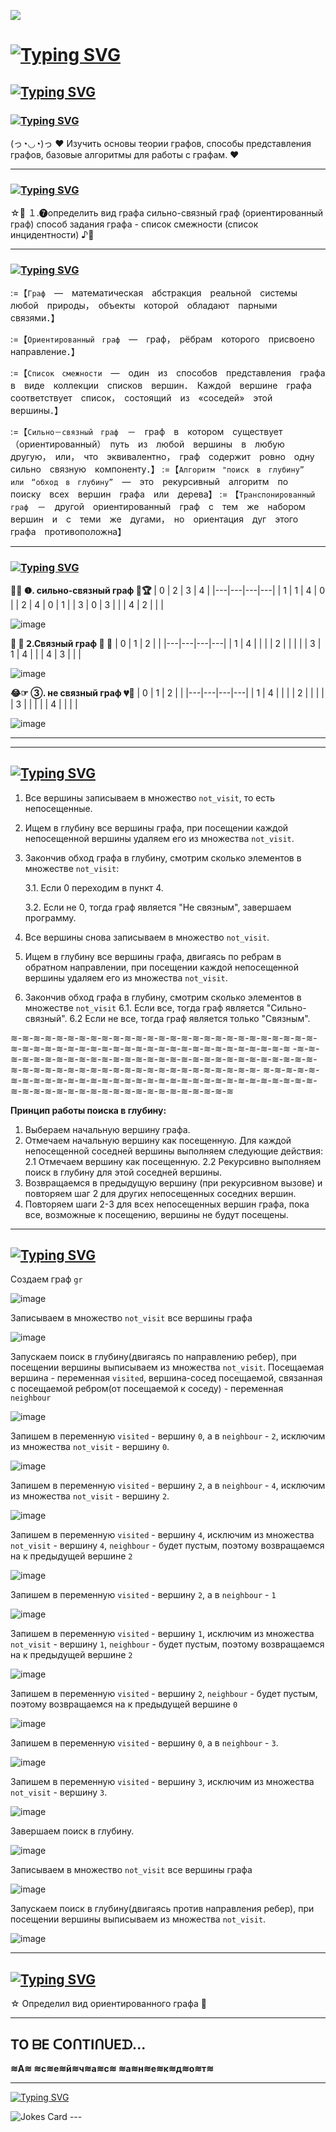 ![](https://komarev.com/ghpvc/?username=Kukrynitza)
# <a href="https://git.io/typing-svg"><img src="https://readme-typing-svg.herokuapp.com?font=Italic&weight=500&size=33&pause=1000&color=5B1182&random=false&width=435&lines=%D0%A0%D0%B0%D1%81%D1%87%D0%B5%D1%82%D0%BD%D0%B0%D1%8F+%D1%80%D0%B0%D0%B1%D0%BE%D1%82%D0%B0" alt="Typing SVG" /></a>

## <a href="https://git.io/typing-svg"><img src="https://readme-typing-svg.herokuapp.com?font=Italic&weight=500&size=29&pause=1000&color=7D1CA9&background=37143F16&random=false&width=435&lines=%D0%92%D0%B2%D0%B5%D0%B4%D0%B5%D0%BD%D0%B8%D0%B5" alt="Typing SVG" /></a>

### <a href="https://git.io/typing-svg"><img src="https://readme-typing-svg.herokuapp.com?font=Italic&weight=500&size=24&pause=1000&color=D740F7&random=false&width=435&lines=%D0%A6%D0%B5%D0%BB%D1%8C" alt="Typing SVG" /></a>
(っ◔◡◔)っ ♥ Изучить основы теории графов, способы представления графов, базовые алгоритмы для работы с графам. ♥

---
### <a href="https://git.io/typing-svg"><img src="https://readme-typing-svg.herokuapp.com?font=Italic&weight=500&size=24&pause=1000&color=D740F7&random=false&width=435&lines=%D0%97%D0%B0%D0%B4%D0%B0%D0%BD%D0%B8%D0%B5" alt="Typing SVG" /></a>
☆🎅 １.❼определить вид графа 
 сильно-связный граф (ориентированный граф)
способ задания графа - список смежности (список инцидентности) ♪🍩 

---
### <a href="https://git.io/typing-svg"><img src="https://readme-typing-svg.herokuapp.com?font=Italic&weight=500&size=24&pause=1000&color=D740F7&random=false&width=435&lines=%D0%9A%D0%BB%D1%8E%D1%87%D0%B5%D0%B2%D1%8B%D0%B5+%D0%BF%D0%BE%D0%BD%D1%8F%D1%82%D0%B8%D1%8F" alt="Typing SVG" /></a>
:=【`Граф`　—　математическая　абстракция　реальной　системы　любой　природы，　объекты　которой　обладают　парными　связями．】

:=【`﻿Ориентированный　граф`　—　граф，　рёбрам　которого　присвоено　направление．】

:=【﻿`Список　смежности`　—　один　из　способов　представления　графа　в　виде　коллекции　списков　вершин．　Каждой　вершине　графа　соответствует　список，　состоящий　из　«соседей»　этой　вершины．】

:=【﻿`Сильно－связный　граф`　－　граф　в　котором　существует　（ориентированный）　путь　из　любой　вершины　в　любую　другую，　или，　что　эквивалентно，　граф　содержит　ровно　одну　сильно　связную　компоненту．】
:=【`﻿Алгоритм　"поиск　в　глубину”　или　“обход　в　глубину”`　—　это　рекурсивный　алгоритм　по　поиску　всех　вершин　графа　или　дерева】
:= 【﻿`Транспонированный　граф`　－　другой　ориентированный　граф　с　тем　же　набором　вершин　и　с　теми　же　дугами，　но　ориентация　дуг　этого　графа　противоположна】

---
### <a href="https://git.io/typing-svg"><img src="https://readme-typing-svg.herokuapp.com?font=Italic&weight=500&size=24&pause=1000&color=D740F7&random=false&width=435&lines=%D0%9F%D1%80%D0%B8%D0%BC%D0%B5%D1%80%D1%8B+%D0%B3%D1%80%D0%B0%D1%84%D0%BE%D0%B2+" alt="Typing SVG" /></a>
**👊🐯  ❶. сильно-связный граф  🎁🏆**
| 0 | 2 | 3 | 4 |
|---|---|---|---|
| 1 | 1 | 4 | 0 |
| 2 | 4 | 0 | 1 |
| 3 | 0 | 3 |   |
| 4 | 2 |   |   |

![image](https://github.com/iis-32170x/RPIIS/assets/144555463/d99f8b45-a3da-44a6-9326-e820c37535b8)


**🐻  🎀  𝟤.Связный граф  🎀  🐻**
| 0 | 1 | 2 |   |
|---|---|---|---|
| 1 | 4 |   |   |
| 2 |   |   |   |
| 3 | 1 | 4 |   |
| 4 | 3 |   |   |

![image](https://github.com/iis-32170x/RPIIS/assets/144555463/6ebe2cb9-e847-42a0-998c-e59828c0da34)

**😂☞  ➂. не связный граф  💔🍫**
| 0 | 1 | 2 |   |
|---|---|---|---|
| 1 | 4 |   |   |
| 2 |   |   |   |
| 3 |   |   |   |
| 4 |   |   |   |

![image](https://github.com/iis-32170x/RPIIS/assets/144555463/bc43380f-6de3-4e0c-bbc9-77705dbbd1a7)

---
---

## [![Typing SVG](https://readme-typing-svg.herokuapp.com?font=Italic&size=30&pause=1000&color=650669&random=false&width=435&lines=+%D0%90%D0%BB%D0%B3%D0%BE%D1%80%D0%B8%D1%82%D0%BC)](https://git.io/typing-svg)
1. Все вершины записываем в множество `not_visit`, то есть непосещенные.
2. Ищем в глубину все вершины графа, при посещении каждой непосещенной вершины удаляем его из множества `not_visit`.
3. Закончив обход графа в глубину, смотрим сколько элементов в множестве `not_visit`:

   3.1. Если 0 переходим в пункт 4.

   3.2. Если не 0, тогда граф является "Не связным", завершаем программу.
5. Все вершины снова записываем в множество `not_visit`.
6. Ищем в глубину все вершины графа, двигаясь по ребрам в обратном направлении, при посещении каждой непосещенной вершины удаляем его из множества `not_visit`.
7. Закончив обход графа в глубину, смотрим сколько элементов в множестве `not_visit`
   6.1. Если все, тогда граф является "Сильно-связный".
   6.2 Если не все, тогда граф является только "Связным".  

≋-≋-≋-≋-≋-≋-≋-≋-≋-≋-≋-≋-≋-≋-≋-≋-≋-≋-≋-≋-≋-≋-≋-≋-≋-≋-≋-≋-≋-≋-≋-≋-≋-≋-≋-≋-≋-≋-≋-≋-≋-≋-≋-≋-≋-≋-≋-≋-≋-≋-≋-≋
-≋-≋-≋-≋-≋-≋-≋-≋-≋-≋-≋-≋-≋-≋-≋-≋-≋-≋-≋-≋-≋-≋-≋-≋-≋-≋-≋-≋-≋-≋-≋-≋-≋-≋-≋-≋-≋-≋-≋-≋-≋-≋-≋-≋-≋-≋-≋-≋-≋-≋-≋-
≋-≋-≋-≋-≋-≋-≋-≋-≋-≋-≋-≋-≋-≋-≋-≋-≋-≋-≋-≋-≋-≋-≋-≋-≋-≋-≋-≋-≋-≋-≋-≋-≋-≋-≋-≋-≋-≋-≋-≋-≋-≋-≋-≋-≋-≋-≋-≋-≋-≋-≋-≋

**Принцип работы поиска в глубину:**
1. Выбераем начальную вершину графа.
2. Отмечаем начальную вершину как посещенную.
   Для каждой непосещенной соседней вершины выполняем следующие действия:
   2.1 Отмечаем вершину как посещенную.
   2.2 Рекурсивно выполняем поиск в глубину для этой соседней вершины.
6. Возвращаемся в предыдущую вершину (при рекурсивном вызове) и повторяем шаг 2 для других непосещенных соседних вершин.
7. Повторяем шаги 2-3 для всех непосещенных вершин графа, пока все, возможные к посещению, вершины не будут посещены.

   
---
## [![Typing SVG](https://readme-typing-svg.herokuapp.com?font=Italic&size=15&pause=1000&color=C112CF&random=false&width=435&lines=%D0%93%D1%80%D0%B0%D1%84%D0%BE%D0%B4%D0%B8%D0%BD%D0%B0%D0%BC%D0%B8%D1%87%D0%B5%D1%81%D0%BA%D0%B0%D1%8F+%D0%B4%D0%B5%D0%BC%D0%BE%D0%BD%D1%81%D1%82%D1%80%D0%B0%D1%86%D0%B8%D1%8F+%D0%B0%D0%BB%D0%B3%D0%BE%D1%80%D0%B8%D1%82%D0%BC%D0%B0)](https://git.io/typing-svg)

Создаем граф `gr`

![image](https://github.com/iis-32170x/RPIIS/assets/144555463/5666c7ce-27b7-4ca8-bf37-09e7e8331b9c)

Записываем в множество `not_visit` все вершины графа

![image](https://github.com/iis-32170x/RPIIS/assets/144555463/4282daf0-c29a-448c-8ced-0e2ce6fb6e47)

Запускаем поиск в глубину(двигаясь по направлению ребер), при посещении вершины выписываем из множества `not_visit`. 
Посещаемая вершина - переменная `visited`, вершина-сосед посещаемой, связанная с посещаемой ребром(от посещаемой к соседу) - переменная `neighbour` 

![image](https://github.com/iis-32170x/RPIIS/assets/144555463/7cae7a1b-d66a-458c-8014-47ea81ea9095)

Запишем в переменную `visited` - вершину `0`, а в `neighbour` - `2`, исключим из множества `not_visit` - вершину `0`.

![image](https://github.com/iis-32170x/RPIIS/assets/144555463/3b76ffc9-2a33-43a5-82fe-c5362aae2452)

Запишем в переменную `visited` - вершину `2`, а в `neighbour` - `4`, исключим из множества `not_visit` - вершину `2`.

![image](https://github.com/iis-32170x/RPIIS/assets/144555463/68b2c9f5-46df-436c-928f-c669264aa635)

Запишем в переменную `visited` - вершину `4`, исключим из множества `not_visit` - вершину `4`,  `neighbour` - будет пустым, поэтому возвращаемся на к предыдущей вершине `2`

![image](https://github.com/iis-32170x/RPIIS/assets/144555463/117c4571-dd89-4d2f-a092-7f63e7fa30d6)

Запишем в переменную `visited` - вершину `2`, а в `neighbour` - `1`

![image](https://github.com/iis-32170x/RPIIS/assets/144555463/266f7c28-1f9c-47e9-ab8d-1f2bd0912131)

Запишем в переменную `visited` - вершину `1`, исключим из множества `not_visit` - вершину `1`,  `neighbour` - будет пустым, поэтому возвращаемся на к предыдущей вершине `2`

![image](https://github.com/iis-32170x/RPIIS/assets/144555463/148f3221-9521-4b74-a2c8-111316ff6b03)

Запишем в переменную `visited` - вершину `2`, `neighbour` - будет пустым, поэтому возвращаемся на к предыдущей вершине `0`

![image](https://github.com/iis-32170x/RPIIS/assets/144555463/5a708a73-84de-408c-9942-f2b5a06e84c0)

Запишем в переменную `visited` - вершину `0`, а в `neighbour` - `3`.

![image](https://github.com/iis-32170x/RPIIS/assets/144555463/f1335d51-aece-4e27-84b5-ff7ff8a8bd6f)

Запишем в переменную `visited` - вершину `3`, исключим из множества `not_visit` - вершину `3`.

![image](https://github.com/iis-32170x/RPIIS/assets/144555463/44843bc7-9e08-4d30-8d13-4439e043e0a6)

Завершаем поиск в глубину.

![image](https://github.com/iis-32170x/RPIIS/assets/144555463/6e5e5085-0693-4168-91ac-a57fb00bdf3a)

Записываем в множество `not_visit` все вершины графа

![image](https://github.com/iis-32170x/RPIIS/assets/144555463/23ea3b09-6c72-4394-95f6-ef680be8bec0)

Запускаем поиск в глубину(двигаясь против направления ребер), при посещении вершины выписываем из множества `not_visit`.

![image](https://github.com/iis-32170x/RPIIS/assets/144555463/6e5e5085-0693-4168-91ac-a57fb00bdf3a)



---

## [![Typing SVG](https://readme-typing-svg.herokuapp.com?font=Italic&size=30&pause=1000&color=6B0D73&random=false&width=435&lines=%D0%92%D1%8B%D0%B2%D0%BE%D0%B4)](https://git.io/typing-svg)

☆ Определил вид ориентированного графа 🍩

---

## TO ᗷE ᑕOᑎTIᑎᑌEᗪ...
**≋А≋ ≋с≋е≋й≋ч≋а≋с≋ ≋а≋н≋е≋к≋д≋о≋т≋**

---
 <a href="https://git.io/typing-svg"><img src="https://readme-typing-svg.herokuapp.com?font=Italic&size=35&pause=1000&color=661E1E&center=&vCenter=&multiline=true&repeat=&random=&width=435&lines=%D0%97%D0%B0%D1%81%D0%BB%D1%83%D0%B6%D0%B5%D0%BD%D0%BD%D1%8B%D0%B9+%D0%B0%D0%BD%D0%B5%D0%BA%D0%B4%D0%BE%D1%82)" alt="Typing SVG" /></a>
 
<img src="https://readme-jokes.vercel.app/api" alt="Jokes Card" />
---

